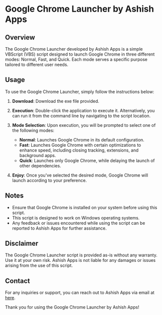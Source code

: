 # Google Chrome Launcher by Ashish Apps

## Overview
The Google Chrome Launcher developed by Ashish Apps is a simple VBScript (VBS) script designed to launch Google Chrome in three different modes: Normal, Fast, and Quick. Each mode serves a specific purpose tailored to different user needs.

## Usage
To use the Google Chrome Launcher, simply follow the instructions below:

1. **Download**: Download the exe file provided.

2. **Execution**: Double-click the application to execute it. Alternatively, you can run it from the command line by navigating to the script location.

3. **Mode Selection**: Upon execution, you will be prompted to select one of the following modes:
    - **Normal**: Launches Google Chrome in its default configuration.
    - **Fast**: Launches Google Chrome with certain optimizations to enhance speed, including closing tracking, extensions, and background apps.
    - **Quick**: Launches only Google Chrome, while delaying the launch of other dependencies.

4. **Enjoy**: Once you've selected the desired mode, Google Chrome will launch according to your preference.

## Notes
- Ensure that Google Chrome is installed on your system before using this script.
- This script is designed to work on Windows operating systems.
- Any feedback or issues encountered while using the script can be reported to Ashish Apps for further assistance.

## Disclaimer
The Google Chrome Launcher script is provided as-is without any warranty. Use it at your own risk. Ashish Apps is not liable for any damages or issues arising from the use of this script.

## Contact
For any inquiries or support, you can reach out to Ashish Apps via email at [here](mailto:ashishdeep08@gmail.com).

Thank you for using the Google Chrome Launcher by Ashish Apps!
